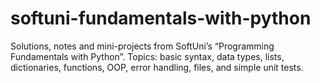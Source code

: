 # softuni-fundamentals-with-python
Solutions, notes and mini-projects from SoftUni’s “Programming Fundamentals with Python”. Topics: basic syntax, data types, lists, dictionaries, functions, OOP, error handling, files, and simple unit tests.
